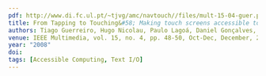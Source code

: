 ```yaml
---
pdf: http://www.di.fc.ul.pt/~tjvg/amc/navtouch//files/mult-15-04-guer.pdf
title: From Tapping to Touching&#58; Making touch screens accessible to blind users
authors: Tiago Guerreiro, Hugo Nicolau, Paulo Lagoá, Daniel Gonçalves, Joaquim Jorge
venue: IEEE Multimedia, vol. 15, no. 4, pp. 48-50, Oct-Dec, December, 2008
year: "2008"
doi: 
tags: [Accessible Computing, Text I/O]
---
```

